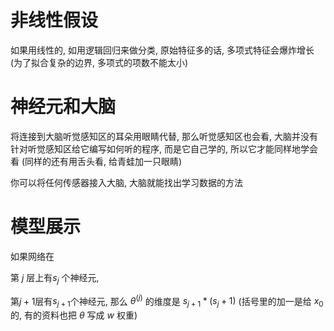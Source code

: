 # 非线性假设
如果用线性的, 如用逻辑回归来做分类, 原始特征多的话, 多项式特征会爆炸增长(为了拟合复杂的边界, 多项式的项数不能太小)

# 神经元和大脑
将连接到大脑听觉感知区的耳朵用眼睛代替, 那么听觉感知区也会看, 大脑并没有针对听觉感知区给它编写如何听的程序, 而是它自己学的, 所以它才能同样地学会看
(同样的还有用舌头看, 给青蛙加一只眼睛)

你可以将任何传感器接入大脑, 大脑就能找出学习数据的方法

# 模型展示
如果网络在

第 $j$ 层上有$s_j$ 个神经元, 

第$j+1$层有$s_{j+1}$个神经元, 那么 $\theta^{(j)}$ 的维度是 $s_{j+1} * (s_j+1)$ (括号里的加一是给 $x_0$ 的, 有的资料也把 $\theta$ 写成 $w$ 权重) 




